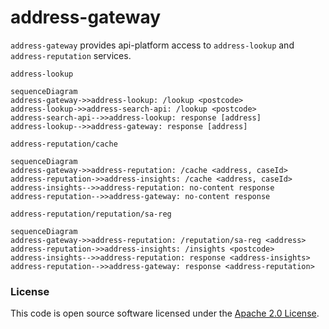 
# address-gateway

`address-gateway` provides api-platform access to `address-lookup` and `address-reputation` services.

`address-lookup`
```mermaid
sequenceDiagram
address-gateway->>address-lookup: /lookup <postcode>
address-lookup->>address-search-api: /lookup <postcode>
address-search-api-->>address-lookup: response [address]
address-lookup-->>address-gateway: response [address]
```

`address-reputation/cache`
```mermaid
sequenceDiagram
address-gateway->>address-reputation: /cache <address, caseId>
address-reputation->>address-insights: /cache <address, caseId>
address-insights-->>address-reputation: no-content response
address-reputation-->>address-gateway: no-content response
```

`address-reputation/reputation/sa-reg`
```mermaid
sequenceDiagram
address-gateway->>address-reputation: /reputation/sa-reg <address>
address-reputation->>address-insights: /insights <postcode>
address-insights-->>address-reputation: response <address-insights>
address-reputation-->>address-gateway: response <address-reputation>
```


### License

This code is open source software licensed under the [Apache 2.0 License]("http://www.apache.org/licenses/LICENSE-2.0.html").
